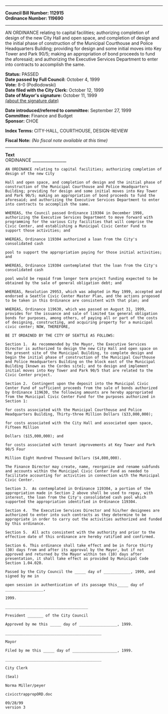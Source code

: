 * * * * *  
  
**Council Bill Number: [](#h0)[](#h2)112915**   
**Ordinance Number: 119690**  
  
* * * * *  
  
AN ORDINANCE relating to capital facilities; authorizing completion of design of the new City Hall and open space, and completion of design and the initial phase of construction of the Municipal Courthouse and Police Headquarters Building; providing for design and some initial moves into Key Tower and Park 90/5; making an appropriation of bond proceeds to fund the aforesaid; and authorizing the Executive Services Department to enter into contracts to accomplish the same.  
  
**Status:** PASSED   
**Date passed by Full Council:** October 4, 1999   
**Vote:** 8-0 (Podlodowski)   
**Date filed with the City Clerk:** October 12, 1999   
**Date of Mayor's signature:** October 11, 1999   
[(about the signature date)](/~public/approvaldate.htm)   
  
  
**Date introduced/referred to committee:** September 27, 1999   
**Committee:** Finance and Budget   
**Sponsor:** CHOE   
  
**Index Terms:** CITY-HALL, COURTHOUSE, DESIGN-REVIEW  
  
**Fiscal Note:** *(No fiscal note available at this time)*  
  
* * * * *  
  
**Text**  
    ORDINANCE _________________  
  
    AN ORDINANCE relating to capital facilities; authorizing completion of  
    design of the new City  
  
    Hall and open space, and completion of design and the initial phase of  
    construction of the Municipal Courthouse and Police Headquarters  
    Building; providing for design and some initial moves into Key Tower  
    and Park 90/5; making an appropriation of bond proceeds to fund the  
    aforesaid; and authorizing the Executive Services Department to enter  
    into contracts to accomplish the same.  
  
    WHEREAS, the Council passed Ordinance 119304 in December 1998,  
    authorizing the Executive Services Department to move forward with  
    programming for the various City facilities that will comprise the  
    Civic Center, and establishing a Municipal Civic Center Fund to  
    support those activities; and  
  
    WHEREAS, Ordinance 119304 authorized a loan from the City's  
    consolidated cash  
  
    pool to support the appropriation paying for those initial activities;  
    and  
  
    WHEREAS, Ordinance 119304 contemplated that the loan from the City's  
    consolidated cash  
  
    pool would be repaid from longer term project funding expected to be  
    obtained by the sale of general obligation debt; and  
  
    WHEREAS, Resolution 29953, which was adopted in May 1999, accepted and  
    endorsed a Seattle Civic Center Master Plan, and the actions proposed  
    to be taken in this Ordinance are consistent with that plan; and  
  
    WHEREAS, Ordinance 119630, which was passed on August 31, 1999,  
    provides for the issuance and sale of limited tax general obligation  
    bonds for purposes, among others, of paying all or part of the costs  
    of designing, constructing, and acquiring property for a municipal  
    civic center; NOW, THEREFORE,  
  
    BE IT ORDAINED BY THE CITY OF SEATTLE AS FOLLOWS:  
  
    Section 1.  As recommended by the Mayor, the Executive Services  
    Director is authorized to design the new City Hall and open space on  
    the present site of the Municipal Building, to complete design and  
    begin the initial phase of construction of the Municipal Courthouse  
    and Police Headquarters Building on the block east of the Municipal  
    Building [known as the Cordes site]; and to design and implement  
    initial moves into Key Tower and Park 90/5 that are related to the  
    Civic Center project.  
  
    Section 2.  Contingent upon the deposit into the Municipal Civic  
    Center Fund of sufficient proceeds from the sale of bonds authorized  
    by Ordinance 119630, the following amounts are hereby appropriated  
    from the Municipal Civic Center Fund for the purposes authorized in  
    Section 1:  
  
    for costs associated with the Municipal Courthouse and Police  
    Headquarters Building, Thirty-three Million Dollars ($33,000,000);  
  
    for costs associated with the City Hall and associated open space,  
    Fifteen Million  
  
    Dollars ($15,000,000); and  
  
    for costs associated with tenant improvements at Key Tower and Park  
    90/5 Four  
  
    Million Eight Hundred Thousand Dollars ($4,800,000).  
  
    The Finance Director may create, name, reorganize and rename subfunds  
    and accounts within the Municipal Civic Center Fund as needed to  
    facilitate accounting for activities in connection with the Municipal  
    Civic Center.  
  
    Section 3.  As contemplated in Ordinance 119304, a portion of the  
    appropriation made in Section 2 above shall be used to repay, with  
    interest, the loan from the City's consolidated cash pool which  
    supported the appropriation identified in Ordinance 119304.  
  
    Section 4.  The Executive Services Director and his/her designees are  
    authorized to enter into such contracts as they determine to be  
    appropriate in order to carry out the activities authorized and funded  
    by this ordinance.  
  
    Section 5.  All acts consistent with the authority and prior to the  
    effective date of this ordinance are hereby ratified and confirmed.  
  
    Section 6. This ordinance shall take effect and be in force thirty  
    (30) days from and after its approval by the Mayor, but if not  
    approved and returned by the Mayor within ten (10) days after  
    presentation, it shall take effect as provided by Municipal Code  
    Section 1.04.020.  
  
    Passed by the City Council the _____ day of ____________, 1999, and  
    signed by me in  
  
    open session in authentication of its passage this_____ day of  
    _________________,  
  
    1999.  
  
    _____________________________________  
  
    President _______ of the City Council  
  
    Approved by me this _____ day of _________________, 1999.  
  
    ___________________________________________  
  
    Mayor  
  
    Filed by me this _____ day of ____________________, 1999.  
  
    ___________________________________________  
  
    City Clerk  
  
    (Seal)  
  
    Norma Miller/peyer  
  
    civicctrappropORD.doc  
  
    09/28/99  
    version 3  

